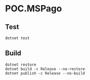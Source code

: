 # POC.MSPago

## Test
```
dotnet test
```

## Build
```
dotnet restore
dotnet build -c Release --no-restore
dotnet publish -c Release --no-build
```
